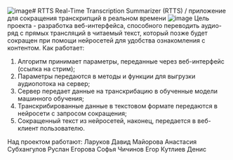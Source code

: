 ![image](https://github.com/nicetea9/RTTS/assets/162029704/58322a9c-3f1b-49bc-8b42-6915a109dec5)# RTTS
Real-Time Transcription Summarizer (RTTS) / приложение для сокращения транскрипций в реальном времени
 ![image](https://github.com/nicetea9/RTTS/assets/162029704/d0783930-db79-4e57-b0c7-168e8c795537)
Цель проекта - разработка веб-интерфейса, способного переводить аудио-ряд с прямых трансляций в читаемый текст, который позже будет сокращен при помощи нейросетей для удобства ознакомления с контентом.
Как работает:
1) Алгоритм принимает параметры, переданные через веб-интерфейс (ссылка на стрим);
2) Параметры передаются в методы и функции для выгрузки аудиопотока на сервер;
3) Сервер передает данные на транскрибацию в обученные модели машинного обучения;
4) Транскрибированные данные в текстовом формате передаются в нейросети с запросом сокращения;
5) Сокращенный текст из нейросетей, наконец, передается в веб-клиент пользователю.
  

Над проектом работают:
Ларуков Давид
Майорова Анастасия
Субхангулов Руслан
Егорова Софья
Чичинов Егор
Кутлиев Денис
